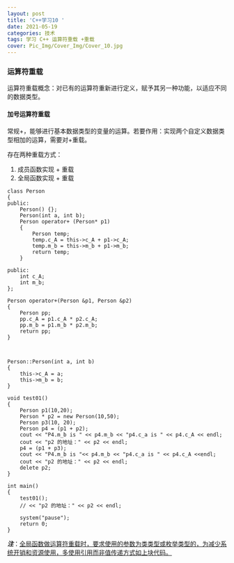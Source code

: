 ```yaml
---
layout: post
title: 'C++学习10 '
date: 2021-05-19
categories: 技术
tags: 学习 C++ 运算符重载 +重载
cover: Pic_Img/Cover_Img/Cover_10.jpg
---
```


### 运算符重载

运算符重载概念：对已有的运算符重新进行定义，赋予其另一种功能，以适应不同的数据类型。

#### 加号运算符重载

常规+，能够进行基本数据类型的变量的运算。若要作用：实现两个自定义数据类型相加的运算，需要对+重载。

存在两种重载方式：

1. 成员函数实现 + 重载
2. 全局函数实现 + 重载

```
class Person 
{
public:
	Person() {};
	Person(int a, int b);
	Person operator+ (Person* p1)
	{
		Person temp;
		temp.c_A = this->c_A + p1->c_A;
		temp.m_b = this->m_b + p1->m_b;
		return temp;
	}

public:
	int c_A;
	int m_b;
};

Person operator+(Person &p1, Person &p2)
{
	Person pp;
	pp.c_A = p1.c_A * p2.c_A;
	pp.m_b = p1.m_b * p2.m_b;
	return pp;
}



Person::Person(int a, int b) 
{
	this->c_A = a;
	this->m_b = b;
}

void test01() 
{
	Person p1(10,20);
	Person * p2 = new Person(10,50);
	Person p3(10, 20);
	Person p4 = (p1 + p2);
	cout << "P4.m_b is " << p4.m_b << "p4.c_a is " << p4.c_A << endl;
	cout << "p2 的地址：" << p2 << endl;
	p4 = (p1 + p3);
	cout << "P4.m_b is "<< p4.m_b << "p4.c_a is " << p4.c_A <<endl;
	cout << "p2 的地址：" << p2 << endl;
	delete p2;
}

int main() 
{
	test01();
	// << "p2 的地址：" << p2 << endl;

	system("pause");
	return 0;
}
```

***注***：<u>全局函数做运算符重载时，要求使用的参数为类类型或枚举类型的，为减少系统开销和资源使用，多使用引用而非值传递方式如上块代码。</u>
